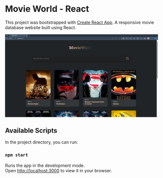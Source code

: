 # Movie World - React

This project was bootstrapped with [Create React App](https://github.com/facebook/create-react-app).
A responsive movie database website built using React.

![Screenshot (000)](./ss0.png)

## Available Scripts

In the project directory, you can run:

### `npm start`

Runs the app in the development mode.\
Open [http://localhost:3000](http://localhost:3000) to view it in your browser.
